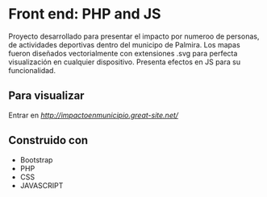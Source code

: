 # Front end: PHP and JS
Proyecto desarrollado para presentar el impacto por numeroo de personas, de actividades deportivas dentro del municipo de Palmira.
Los mapas fueron diseñados vectorialmente con extensiones .svg para perfecta visualización en cualquier dispositivo.  Presenta efectos en JS para su funcionalidad.
## Para visualizar 
Entrar en *http://impactoenmunicipio.great-site.net/*
## Construido con
- Bootstrap
- PHP
- CSS
- JAVASCRIPT
